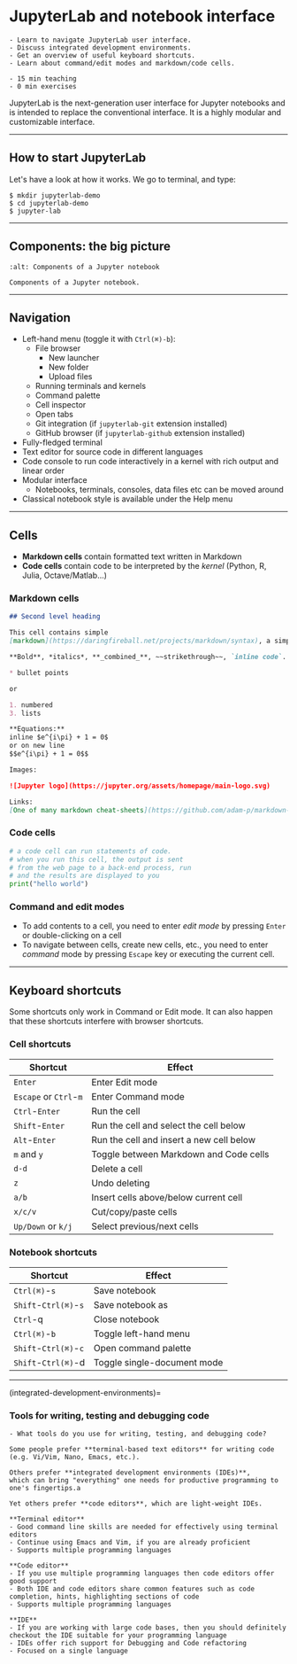 # JupyterLab and notebook interface

```{objectives}
- Learn to navigate JupyterLab user interface.
- Discuss integrated development environments.
- Get an overview of useful keyboard shortcuts.
- Learn about command/edit modes and markdown/code cells.
```

```{instructor-note}
- 15 min teaching
- 0 min exercises
```

JupyterLab is the next-generation user interface for Jupyter notebooks
and is intended to replace the conventional interface.
It is a highly modular and customizable interface.

---

## How to start JupyterLab

Let's have a look at how it works. We go to terminal, and type:
```console
$ mkdir jupyterlab-demo
$ cd jupyterlab-demo
$ jupyter-lab
```

---

## Components: the big picture

```{figure} img/notebook_components.png
:alt: Components of a Jupyter notebook

Components of a Jupyter notebook.
```

---

## Navigation

- Left-hand menu (toggle it with `Ctrl(⌘)-b`):
     - File browser
         - New launcher
         - New folder
         - Upload files
     - Running terminals and kernels
     - Command palette
     - Cell inspector
     - Open tabs
     - Git integration (if `jupyterlab-git` extension installed)
     - GitHub browser (if `jupyterlab-github` extension installed)
- Fully-fledged terminal
- Text editor for source code in different languages
- Code console to run code interactively in a kernel with rich output and linear order
- Modular interface
     - Notebooks, terminals, consoles, data files etc can be moved around
- Classical notebook style is available under the Help menu

---

## Cells

- **Markdown cells** contain formatted text written in Markdown
- **Code cells** contain code to be interpreted by the *kernel* (Python, R, Julia, Octave/Matlab...)


### Markdown cells

```markdown
## Second level heading

This cell contains simple
[markdown](https://daringfireball.net/projects/markdown/syntax), a simple language for writing text that can be automatically converted to other formats, e.g. HTML, LaTeX or any of a number of others.

**Bold**, *italics*, **_combined_**, ~~strikethrough~~, `inline code`.

* bullet points

or

1. numbered
3. lists

**Equations:**
inline $e^{i\pi} + 1 = 0$
or on new line
$$e^{i\pi} + 1 = 0$$

Images:

![Jupyter logo](https://jupyter.org/assets/homepage/main-logo.svg)

Links:
[One of many markdown cheat-sheets](https://github.com/adam-p/markdown-here/wiki/Markdown-Cheatsheet#emphasis)
```


### Code cells

```python
# a code cell can run statements of code.
# when you run this cell, the output is sent
# from the web page to a back-end process, run
# and the results are displayed to you
print("hello world")
```


### Command and edit modes

- To add contents to a cell, you need to enter *edit mode* by pressing `Enter` or
  double-clicking on a cell
- To navigate between cells, create new cells, etc., you need to enter *command* mode by
  pressing `Escape` key or executing the current cell.

---

## Keyboard shortcuts

Some shortcuts only work in Command or Edit mode. 
It can also happen that these shortcuts interfere with browser shortcuts.


### Cell shortcuts

| Shortcut | Effect |
| -------- | ------ |
| `Enter` | Enter Edit mode |
|`Escape` or `Ctrl`-`m` | Enter Command mode |
| `Ctrl`-`Enter` | Run the cell |
| `Shift`-`Enter`| Run the cell and select the cell below |
| `Alt`-`Enter`| Run the cell and insert a new cell below |
| `m` and `y` | Toggle between Markdown and Code cells |
| `d-d` | Delete a cell |
| `z` | Undo deleting  |
| `a/b` | Insert cells above/below current cell |
| `x/c/v` | Cut/copy/paste cells |
| `Up/Down` or `k/j` | Select previous/next cells |


### Notebook shortcuts

| Shortcut | Effect |
| -------- | ------ |
| `Ctrl(⌘)`-`s` | Save notebook |
| `Shift`-`Ctrl(⌘)`-`s` | Save notebook as |
| `Ctrl`-q | Close notebook |
| `Ctrl(⌘)`-`b` | Toggle left-hand menu |
| `Shift`-`Ctrl(⌘)`-`c` | Open command palette |
| `Shift`-`Ctrl(⌘)`-d | Toggle single-document mode |

---

(integrated-development-environments)=

### Tools for writing, testing and debugging code

```{discussion} Integrated development environments
- What tools do you use for writing, testing, and debugging code?

Some people prefer **terminal-based text editors** for writing code (e.g. Vi/Vim, Nano, Emacs, etc.).

Others prefer **integrated development environments (IDEs)**,
which can bring "everything" one needs for productive programming to one's fingertips.a

Yet others prefer **code editors**, which are light-weight IDEs.

**Terminal editor**
- Good command line skills are needed for effectively using terminal editors
- Continue using Emacs and Vim, if you are already proficient
- Supports multiple programming languages

**Code editor**
- If you use multiple programming languages then code editors offer good support
- Both IDE and code editors share common features such as code completion, hints, highlighting sections of code
- Supports multiple programming languages

**IDE**
- If you are working with large code bases, then you should definitely checkout the IDE suitable for your programming language
- IDEs offer rich support for Debugging and Code refactoring
- Focused on a single language
```
